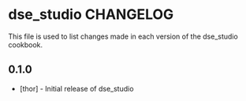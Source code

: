 dse_studio CHANGELOG
====================

This file is used to list changes made in each version of the dse_studio cookbook.

0.1.0
-----
- [thor] - Initial release of dse_studio
